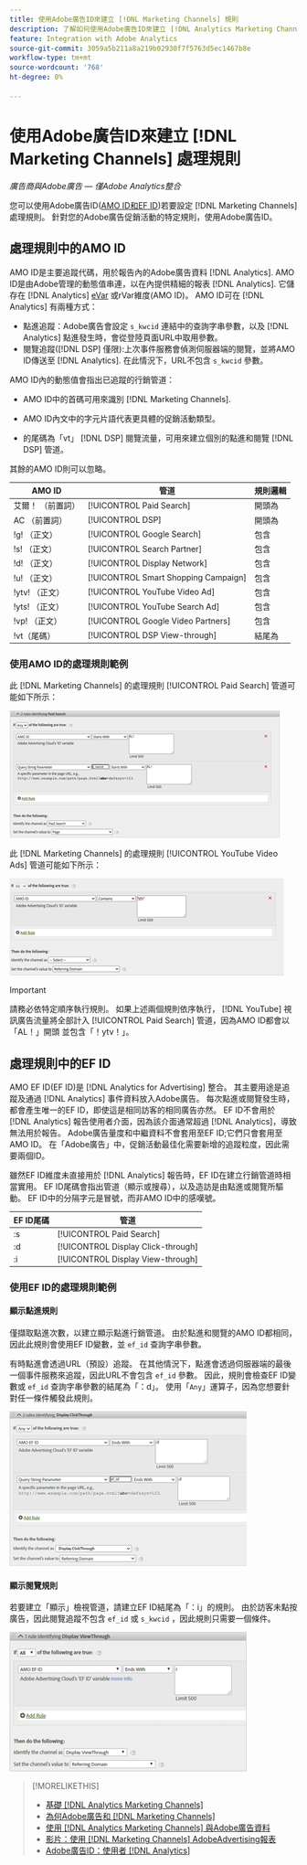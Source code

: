 ```yaml
---
title: 使用Adobe廣告ID來建立 [!DNL Marketing Channels] 規則
description: 了解如何使用Adobe廣告ID來建立 [!DNL Analytics Marketing Channels].
feature: Integration with Adobe Analytics
source-git-commit: 3059a5b211a8a219b02930f7f5763d5ec1467b8e
workflow-type: tm+mt
source-wordcount: '768'
ht-degree: 0%

---
```


# 使用Adobe廣告ID來建立 [!DNL Marketing Channels] 處理規則

*廣告商與Adobe廣告 — 僅Adobe Analytics整合*

您可以使用Adobe廣告ID([AMO ID和EF ID](../ids.md))若要設定 [!DNL Marketing Channels] 處理規則。 針對您的Adobe廣告促銷活動的特定規則，使用Adobe廣告ID。

## 處理規則中的AMO ID

AMO ID是主要追蹤代碼，用於報告內的Adobe廣告資料 [!DNL Analytics]. AMO ID是由Adobe管理的動態值串連，以在內提供精細的報表 [!DNL Analytics]. 它儲存在 [!DNL Analytics] [eVar](https://experienceleague.adobe.com/docs/analytics/components/dimensions/evar.html) 或rVar維度(AMO ID)。 AMO ID可在 [!DNL Analytics] 有兩種方式：

* 點進追蹤：Adobe廣告會設定 `s_kwcid` 連結中的查詢字串參數，以及 [!DNL Analytics] 點進發生時，會從登陸頁面URL中取用參數。
* 閱覽追蹤([!DNL DSP] 僅限):上次事件服務會偵測伺服器端的閱覽，並將AMO ID傳送至 [!DNL Analytics]. 在此情況下，URL不包含 `s_kwcid` 參數。

AMO ID內的動態值會指出已追蹤的行銷管道：

* AMO ID中的首碼可用來識別 [!DNL Marketing Channels].

* AMO ID內文中的字元片語代表更具體的促銷活動類型。

* 的尾碼為「vt」 [!DNL DSP] 閱覽流量，可用來建立個別的點進和閱覽 [!DNL DSP] 管道。

其餘的AMO ID則可以忽略。

| AMO ID | 管道 | 規則邏輯 |
|--------|---------|--------------------|
| 艾爾！ （前置詞） | [!UICONTROL Paid Search] | 開頭為 |
| AC （前置詞） | [!UICONTROL DSP] | 開頭為 |
| !g! （正文） | [!UICONTROL Google Search] | 包含 |
| !s! （正文） | [!UICONTROL Search Partner] | 包含 |
| !d! （正文） | [!UICONTROL Display Network] | 包含 |
| !u! （正文） | [!UICONTROL Smart Shopping Campaign] | 包含 |
| !ytv! （正文） | [!UICONTROL YouTube Video Ad] | 包含 |
| !yts! （正文） | [!UICONTROL YouTube Search Ad] | 包含 |
| !vp! （正文） | [!UICONTROL Google Video Partners] | 包含 |
| !vt（尾碼） | [!UICONTROL DSP View-through] | 結尾為 |

### 使用AMO ID的處理規則範例

此 [!DNL Marketing Channels] 的處理規則 [!UICONTROL Paid Search] 管道可能如下所示：

![範例 [!UICONTROL Paid Search] 規則](/help/integrations/assets/a4adc-mc-rule-paidsearch.png)

此 [!DNL Marketing Channels] 的處理規則 [!UICONTROL YouTube Video Ads] 管道可能如下所示：

![範例 [!UICONTROL YouTube Video Ads] 規則](/help/integrations/assets/a4adc-mc-rule-youtube-video.png)

>[!IMPORTANT]
>
> 請務必依特定順序執行規則。 如果上述兩個規則依序執行， [!DNL YouTube] 視訊廣告流量將全部計入 [!UICONTROL Paid Search] 管道，因為AMO ID都會以「AL！」開頭 並包含「！ytv！」。

## 處理規則中的EF ID

AMO EF ID(EF ID)是 [!DNL Analytics for Advertising] 整合。 其主要用途是追蹤及通過 [!DNL Analytics] 事件資料放入Adobe廣告。 每次點進或閱覽發生時，都會產生唯一的EF ID，即使這是相同訪客的相同廣告亦然。 EF ID不會用於 [!DNL Analytics] 報告使用者介面，因為該介面通常超過 [!DNL Analytics]，導致無法用於報告。 Adobe廣告量度和中繼資料不會套用至EF ID;它們只會套用至AMO ID。 在「Adobe廣告」中，促銷活動最佳化需要新增的追蹤粒度，因此需要兩個ID。

雖然EF ID維度未直接用於 [!DNL Analytics] 報告時，EF ID在建立行銷管道時相當實用。 EF ID尾碼會指出管道（顯示或搜尋），以及造訪是由點進或閱覽所驅動。 EF ID中的分隔字元是冒號，而非AMO ID中的感嘆號。

| EF ID尾碼 | 管道 |
|-------|---------|
| :s | [!UICONTROL Paid Search] |
| :d | [!UICONTROL Display Click-through] |
| :i | [!UICONTROL Display View-through] |

### 使用EF ID的處理規則範例

#### 顯示點進規則

僅擷取點進次數，以建立顯示點進行銷管道。 由於點進和閱覽的AMO ID都相同，因此此規則會使用EF ID變數，並 `ef_id` 查詢字串參數。

有時點進會透過URL（預設）追蹤。 在其他情況下，點進會透過伺服器端的最後一個事件服務來追蹤，因此URL不會包含 `ef_id` 參數。 因此，規則會檢查EF ID變數或 `ef_id` 查詢字串參數的結尾為「：d」。 使用「`Any`」運算子，因為您想要針對任一條件觸發此規則。

![顯示點進規則的範例](/help/integrations/assets/a4adc-mc-rule-display-ct.png)

#### 顯示閱覽規則

若要建立「顯示」檢視管道，請建立EF ID結尾為「：i」的規則。 由於訪客未點按廣告，因此閱覽追蹤不包含 `ef_id` 或 `s_kwcid` ，因此規則只需要一個條件。

![顯示檢視規則的範例](/help/integrations/assets/a4adc-mc-rule-display-vt.png)

>[!MORELIKETHIS]
>
>* [基礎 [!DNL Analytics Marketing Channels]](mc-overview.md)
>* [為何Adobe廣告和 [!DNL Marketing Channels]](mc-data-variances.md)
>* [使用 [!DNL Analytics Marketing Channels] 與Adobe廣告資料](mc-ac-data.md)
>* [影片：使用 [!DNL Marketing Channels] AdobeAdvertising報表](https://experienceleague.adobe.com/docs/advertising-cloud-learn/tutorials/analytics/analytics-reporting-a4adc.html)
>* [Adobe廣告ID：使用者 [!DNL Analytics]](/help/integrations/analytics/ids.md)

